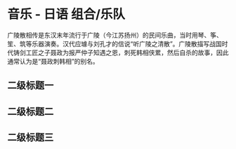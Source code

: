 # 音乐 - 日语 组合/乐队

广陵散相传是东汉末年流行于广陵（今江苏扬州）的民间乐曲，当时用琴、筝、笙、筑等乐器演奏。汉代应璩与刘孔才的信说“听广陵之清散”。广陵散描写战国时代铸剑工匠之子聂政为报严仲子知遇之恩，刺死韩相侠累，然后自杀的故事，因此通常认为是“聂政刺韩相”的别名。

## 二级标题一

## 二级标题二

## 二级标题三
